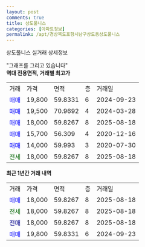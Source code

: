 ```yaml
---
layout: post
comments: true
title: 상도풀니스
categories: [아파트정보]
permalink: /apt/경상북도포항시남구상도동상도풀니스
---
```


상도풀니스 실거래 상세정보

<script type="text/javascript">
  google.charts.load('current', {'packages':['line', 'corechart']});
  google.charts.setOnLoadCallback(drawChart);

  function drawChart() {
    var data = new google.visualization.DataTable();
    data.addColumn('date', '거래일');
    data.addColumn('number', "매매");
    data.addColumn('number', "전세");
    data.addColumn('number', "전매");

    data.addRows([[new Date(Date.parse("2025-08-18")), 18000, null, null], [new Date(Date.parse("2025-08-18")), null, 18000, null], [new Date(Date.parse("2025-08-18")), null, null, 18000], [new Date(Date.parse("2024-09-23")), 19800, null, null]]);

    var options = {
      hAxis: {
        format: 'yyyy/MM/dd'
      },    
      lineWidth: 0,
      pointsVisible: true,    
      title: '최근 1년간 유형별 실거래가 분포',
      legend: { position: 'bottom' }
    };

    var formatter = new google.visualization.NumberFormat({pattern:'###,###'} );
    formatter.format(data, 1);
    formatter.format(data, 2);
    
    setTimeout(function() {
        var chart = new google.visualization.LineChart(document.getElementById('columnchart_material'));
        chart.draw(data, (options));
        document.getElementById('loading').style.display = 'none';
    }, 200);
  }
</script>


<div id="loading" style="z-index:20; display: block; margin-left: 0px">"그래프를 그리고 있습니다"</div>
<div id="columnchart_material" style="width: 95%; margin-left: 0px; display: block"></div>
<!-- contents start -->
<b>역대 전용면적, 거래별 최고가</b>
<table class="sortable">
    <tr>
      <td>거래</td>
      <td>가격</td>
      <td>면적</td>
      <td>층</td>
      <td>거래일</td>
    </tr>
        <tr>
          <td><a style="color: blue">매매</a></td>
          <td>19,800</td>
          <td>59.8331</td>
          <td>6</td>
          <td>2024-09-23</td>
        </tr>            <tr>
          <td><a style="color: blue">매매</a></td>
          <td>19,500</td>
          <td>70.9692</td>
          <td>4</td>
          <td>2024-03-28</td>
        </tr>            <tr>
          <td><a style="color: blue">매매</a></td>
          <td>18,000</td>
          <td>59.8267</td>
          <td>8</td>
          <td>2025-08-18</td>
        </tr>            <tr>
          <td><a style="color: blue">매매</a></td>
          <td>15,700</td>
          <td>56.309</td>
          <td>4</td>
          <td>2020-12-16</td>
        </tr>            <tr>
          <td><a style="color: blue">매매</a></td>
          <td>14,000</td>
          <td>59.993</td>
          <td>3</td>
          <td>2020-07-30</td>
        </tr>        
        <tr>
              <td><a style="color: darkgreen">전세</a></td>
              <td>18,000</td>
              <td>59.8267</td>
              <td>8</td>
              <td>2025-08-18</td>
            </tr>        
    
</table>

<b>최근 1년간 거래 내역</b>

<table class="sortable">
    <tr>
      <td>거래</td>
      <td>가격</td>
      <td>면적</td>
      <td>층</td>
      <td>거래일</td>
    </tr>
    <tr>
      <td><a style="color: blue">매매</a></td>
      <td>18,000</td>
      <td>59.8267</td>
      <td>8</td>
      <td>2025-08-18</td>
    </tr>          <tr>
      <td><a style="color: darkgreen">전세</a></td>
      <td>18,000</td>
      <td>59.8267</td>
      <td>8</td>
      <td>2025-08-18</td>
    </tr>          <tr>
      <td><a style="color: darkblue">전매</a></td>
      <td>18,000</td>
      <td>59.8267</td>
      <td>8</td>
      <td>2025-08-18</td>
    </tr>          <tr>
      <td><a style="color: blue">매매</a></td>
      <td>19,800</td>
      <td>59.8331</td>
      <td>6</td>
      <td>2024-09-23</td>
    </tr>      </table>
<!-- contents end -->    

